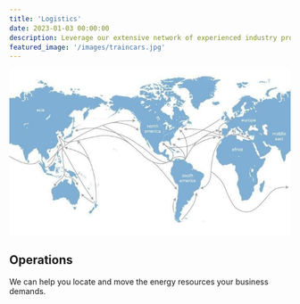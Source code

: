 ```yaml
---
title: 'Logistics'
date: 2023-01-03 00:00:00
description: Leverage our extensive network of experienced industry professionals to help you locate and move your energy resources.
featured_image: '/images/traincars.jpg'
---
```


![](/images/map.png)

## Operations

We can help you locate and move the energy resources your business demands.
